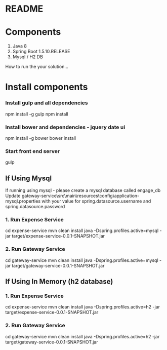 README
====

# Components
1. Java 8
2. Spring Boot 1.5.10.RELEASE
3. Mysql / H2 DB

How to run the your solution...

# Install components
### Install gulp and all dependencies
npm install -g gulp
npm install

### Install bower and dependencies - jquery date ui
npm install -g bower
bower install

### Start front end server
gulp

## If Using Mysql
If running using mysql - please create a mysql database called engage_db
Update gateway-service\src\main\resources\config\application-mysql.properties with your value for spring.datasource.username and spring.datasource.password

### 1. Run Expense Service
cd expense-service
mvn clean install
java -Dspring.profiles.active=mysql -jar target/expense-service-0.0.1-SNAPSHOT.jar

### 2. Run Gateway Service
cd gateway-service
mvn clean install
java -Dspring.profiles.active=mysql -jar target/gateway-service-0.0.1-SNAPSHOT.jar


## If Using In Memory (h2 database)
### 1. Run Expense Service
cd expense-service
mvn clean install
java -Dspring.profiles.active=h2 -jar target/expense-service-0.0.1-SNAPSHOT.jar

### 2. Run Gateway Service
cd gateway-service
mvn clean install
java -Dspring.profiles.active=h2 -jar target/gateway-service-0.0.1-SNAPSHOT.jar